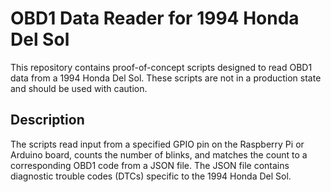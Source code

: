 # OBD1 Data Reader for 1994 Honda Del Sol

This repository contains proof-of-concept scripts designed to read OBD1 data from a 1994 Honda Del Sol. These scripts are not in a production state and should be used with caution.

## Description
The scripts read input from a specified GPIO pin on the Raspberry Pi or Arduino board, counts the number of blinks, and matches the count to a corresponding OBD1 code from a JSON file. The JSON file contains diagnostic trouble codes (DTCs) specific to the 1994 Honda Del Sol.
